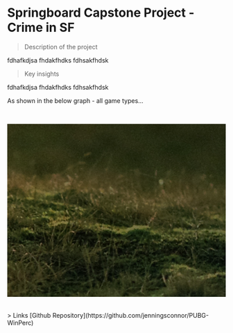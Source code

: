 # Springboard Capstone Project - Crime in SF

> Description of the project

fdhafkdjsa
fhdakfhdks
fdhsakfhdsk

> Key insights

fdhafkdjsa
fhdakfhdks
fdhsakfhdsk

As shown in the below graph - all game types...  

<br>  

![sample_screenshot](samplescreenshot.png)

<br>
> Links
[Github Repository](https://github.com/jenningsconnor/PUBG-WinPerc)
